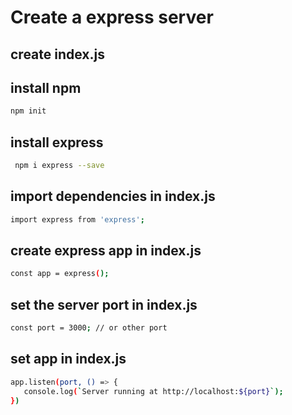 # Create a express server

## create index.js

## install npm

```sh 
npm init
```

## install express 

```sh
 npm i express --save 
```

## import dependencies in index.js

```sh
import express from 'express';
```
## create express app in index.js

```sh
const app = express();
```

## set the server port in index.js

```sh
const port = 3000; // or other port
```

## set app in index.js

```sh
app.listen(port, () => {
   console.log(`Server running at http://localhost:${port}`);
})
```